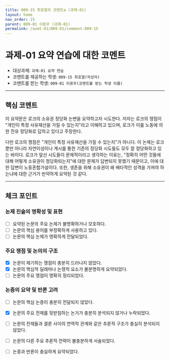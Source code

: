 ```yaml
---
title: 009-15 최호열의 코멘트a (과제-01) 
layout: home
nav_order: 15
parent: 009-01 이용우 (과제-01)
permalink: /asmt-01/009-01/comment-009-15
---
```


# 과제-01 요약 연습에 대한 코멘트

- 대상과제: `과제-01 요약 연습`
- 코멘트를 제공하는 학생: `009-15 최호열(작성자)` 
- 코멘트를 받는 학생: `009-01 이용우(코멘트를 받는 학생 이름)` 

---

## 핵심 코멘트

이 요약문은 로크의 소유권 정당화 논변을 요약하고자 시도한다. 저자는 로크의 쟁점이 "개인이 특정 사유재산을 가질 수 있는지"라고 이해하고 있으며, 로크가 이를 노동에 의한 전유 정당화로 답하고 있다고 주장한다.

다만 로크의 쟁점은 "개인이 특정 사유재산을 가질 수 있는지"가 아니다. 이 논제는 로크뿐만 아니라 자연이성이나 계시를 통한 기존의 정당화 시도들도 모두 잘 정당화하고 있는 바이다. 로크가 앞선 시도들이 문제적이라고 생각하는 이유는, "정확히 어떤 것들에 대해 어떻게 소유권이 정당화되는지"에 대한 문제가 답변되지 못했기 때문이고, 이에 대한 답변이 노동혼합가설이다. 또한, 생존을 위해 소유권이 왜 배타적인 성격을 가져야 하는냐에 대한 근거가 빈약하게 요약된 것 같다.

---
## 체크 포인트

### 논제 진술의 명확성 및 표현  
- [ ] 요약된 논문의 주요 논제가 불명확하거나 모호하다.  
- [ ] 논문의 핵심 용어를 부정확하게 사용하고 있다.  
- [ ] 논문의 핵심 논제가 명확하게 전달되었다.  

### 주요 쟁점 및 논의의 구조  
- [x] 논문이 제기하는 쟁점이 충분히 드러나지 않았다.  
- [x] 논문의 핵심적 딜레마나 논쟁적 요소가 불분명하게 요약되었다.  
- [ ] 논문의 주요 쟁점이 명확히 정리되었다.  

### 논증의 요약 및 반론 고려  
- [ ] 논문의 핵심 논증이 충분히 전달되지 않았다.  
- [x] 논문의 주요 전제를 뒷받침하는 논거가 충분히 분석되지 않거나 누락되었다.  
- [ ] 논문의 전제들과 결론 사이의 연역적 관계와 같은 추론적 구조가 충실히 분석되지 않았다.  
- [ ] 논문의 다른 주요 추론적 전략이 불충분하게 서술되었다.
- [ ] 논증과 반론이 충실하게 요약되었다. 


